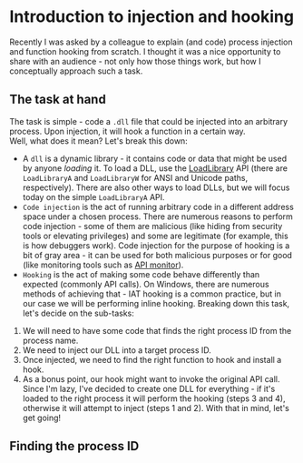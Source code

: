 # Introduction to injection and hooking

Recently I was asked by a colleague to explain (and code) process injection and function hooking from scratch.
I thought it was a nice opportunity to share with an audience - not only how those things work, but how I conceptually approach such a task.

## The task at hand
The task is simple - code a `.dll` file that could be injected into an arbitrary process. Upon injection, it will hook a function in a certain way.  
Well, what does it mean? Let's break this down:
- A `dll` is a dynamic library - it contains code or data that might be used by anyone *loading* it. To load a DLL, use the [LoadLibrary](https://learn.microsoft.com/en-us/windows/win32/api/libloaderapi/nf-libloaderapi-loadlibrarya) API (there are `LoadLibraryA` and `LoadLibraryW` for ANSI and Unicode paths, respectively). There are also other ways to load DLLs, but we will focus today on the simple `LoadLibraryA` API.
- `Code injection` is the act of running arbitrary code in a different address space under a chosen process. There are numerous reasons to perform code injection - some of them are malicious (like hiding from security tools or elevating privileges) and some are legitimate (for example, this is how debuggers work). Code injection for the purpose of hooking is a bit of gray area - it can be used for both malicious purposes or for good (like monitoring tools such as [API monitor](http://www.rohitab.com/apimonitor)).
- `Hooking` is the act of making some code behave differently than expected (commonly API calls). On Windows, there are numerous methods of achieving that - IAT hooking is a common practice, but in our case we will be performing inline hooking.
Breaking down this task, let's decide on the sub-tasks:
1. We will need to have some code that finds the right process ID from the process name.
2. We need to inject our DLL into a target process ID.
3. Once injected, we need to find the right function to hook and install a hook.
4. As a bonus point, our hook might want to invoke the original API call.
Since I'm lazy, I've decided to create one DLL for everything - if it's loaded to the right process it will perform the hooking (steps 3 and 4), otherwise it will attempt to inject (steps 1 and 2). With that in mind, let's get going!

## Finding the process ID













